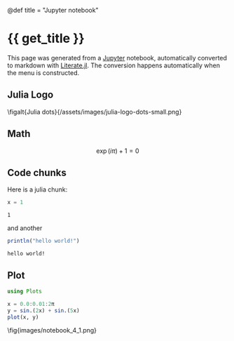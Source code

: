 
@def title = "Jupyter notebook"

# {{ get_title }}



This page was generated from a [Jupyter](https://jupyter.org) notebook, automatically converted to markdown with [Literate.jl](https://github.com/fredrikekre/Literate.jl). The conversion happens automatically when the menu is constructed.


## Julia Logo

\figalt{Julia dots}{/assets/images/julia-logo-dots-small.png}


## Math

$$
\exp(i\pi) + 1 = 0
$$


## Code chunks

Here is a julia chunk:

```julia
x = 1
```

```
1
```




and another

```julia
println("hello world!")
```

```
hello world!
```




## Plot

```julia
using Plots
```


```julia
x = 0.0:0.01:2π
y = sin.(2x) + sin.(5x)
plot(x, y)
```

\fig{images/notebook_4_1.png}
